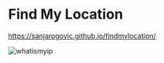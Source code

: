 # Find My Location

https://sanjarogovic.github.io/findmylocation/


![whatismyip](https://github.com/SanjaRogovic/findmylocation/assets/74556703/44ed5ebc-b49d-46cc-8d3f-58b14f686070)
